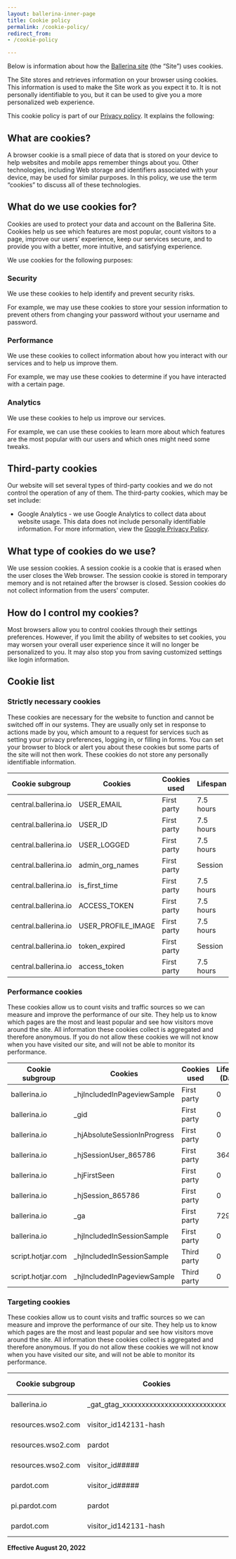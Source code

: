 ```yaml
---
layout: ballerina-inner-page
title: Cookie policy
permalink: /cookie-policy/
redirect_from:
- /cookie-policy

---
```


Below is information about how the <a target="_blank" href="https://ballerina.io/">Ballerina site</a> (the “Site”) uses cookies.

The Site stores and retrieves information on your browser using cookies. This information is used to make the Site work as you expect it to. It is not personally identifiable to you, but it can be used to give you a more personalized web experience.

This cookie policy is part of our [Privacy policy](/privacy-policy/). It explains the following:

## What are cookies?

A browser cookie is a small piece of data that is stored on your device to help websites and mobile apps remember things about you. Other technologies, including Web storage and identifiers associated with your device, may be used for similar purposes. In this policy, we use the term “cookies” to discuss all of these technologies.

## What do we use cookies for?

Cookies are used to protect your data and account on the Ballerina Site. Cookies help us see which features are most popular, count visitors to a page, improve our users’ experience, keep our services secure, and to provide you with a better, more intuitive, and satisfying experience.

We use cookies for the following purposes:

### Security

We use these cookies to help identify and prevent security risks.

For example, we may use these cookies to store your session information to prevent others from changing your password without your username and password.

### Performance

We use these cookies to collect information about how you interact with our services and to help us improve them.

For example, we may use these cookies to determine if you have interacted with a certain page.

### Analytics

We use these cookies to help us improve our services.

For example, we can use these cookies to learn more about which features are the most popular with our users and which ones might need some tweaks.

## Third-party cookies

Our website will set several types of third-party cookies and we do not control the operation of any of them. The third-party cookies, which may be set include:

- Google Analytics - we use Google Analytics to collect data about website usage. This data does not include personally identifiable information. For more information, view the <a target="_blank" href="https://policies.google.com/privacy">Google Privacy Policy</a>.

## What type of cookies do we use?

We use session cookies. A session cookie is a cookie that is erased when the user closes the Web browser. The session cookie is stored in temporary memory and is not retained after the browser is closed. Session cookies do not collect information from the users' computer.

## How do I control my cookies?

Most browsers allow you to control cookies through their settings preferences. However, if you limit the ability of websites to set cookies, you may worsen your overall user experience since it will no longer be personalized to you. It may also stop you from saving customized settings like login information.

## Cookie list

### Strictly necessary cookies

These cookies are necessary for the website to function and cannot be switched off in our systems. They are usually only set in response to actions made by you, which amount to a request for services such as setting your privacy preferences, logging in, or filling in forms. You can set your browser to block or alert you about these cookies but some parts of the site will not then work. These cookies do not store any personally identifiable information.

| Cookie subgroup      	| Cookies            	| Cookies used 	| Lifespan  	|
|----------------------	|--------------------	|--------------	|-----------	|
| central.ballerina.io 	| USER_EMAIL         	| First party  	| 7.5 hours 	|
| central.ballerina.io 	| USER_ID            	| First party  	| 7.5 hours 	|
| central.ballerina.io 	| USER_LOGGED        	| First party  	| 7.5 hours 	|
| central.ballerina.io 	| admin_org_names    	| First party  	| Session   	|
| central.ballerina.io 	| is_first_time      	| First party  	| 7.5 hours 	|
| central.ballerina.io 	| ACCESS_TOKEN       	| First party  	| 7.5 hours 	|
| central.ballerina.io 	| USER_PROFILE_IMAGE 	| First party  	| 7.5 hours 	|
| central.ballerina.io 	| token_expired      	| First party  	| Session   	|
| central.ballerina.io 	| access_token       	| First party  	| 7.5 hours 	|

### Performance cookies

These cookies allow us to count visits and traffic sources so we can measure and improve the performance of our site. They help us to know which pages are the most and least popular and see how visitors move around the site. All information these cookies collect is aggregated and therefore anonymous. If you do not allow these cookies we will not know when you have visited our site, and will not be able to monitor its performance.

| Cookie subgroup   	| Cookies                      	| Cookies used 	| Lifespan (Days) 	|
|-------------------	|------------------------------	|--------------	|-----------------	|
| ballerina.io      	| _hjIncludedInPageviewSample  	| First party  	| 0               	|
| ballerina.io      	| _gid                         	| First party  	| 0               	|
| ballerina.io      	| _hjAbsoluteSessionInProgress 	| First party  	| 0               	|
| ballerina.io      	| _hjSessionUser_865786        	| First party  	| 364             	|
| ballerina.io      	| _hjFirstSeen                 	| First party  	| 0               	|
| ballerina.io      	| _hjSession_865786            	| First party  	| 0               	|
| ballerina.io      	| _ga                          	| First party  	| 729             	|
| ballerina.io      	| _hjIncludedInSessionSample   	| First party  	| 0               	|
| script.hotjar.com 	| _hjIncludedInSessionSample   	| Third party  	| 0               	|
| script.hotjar.com 	| _hjIncludedInPageviewSample  	| Third party  	| 0               	|

### Targeting cookies

These cookies allow us to count visits and traffic sources so we can measure and improve the performance of our site. They help us to know which pages are the most and least popular and see how visitors move around the site. All information these cookies collect is aggregated and therefore anonymous. If you do not allow these cookies we will not know when you have visited our site, and will not be able to monitor its performance.

| Cookie subgroup    	| Cookies                               	| Cookies used 	| Lifespan (Days) 	|
|--------------------	|---------------------------------------	|--------------	|-----------------	|
| ballerina.io       	| _gat_gtag_xxxxxxxxxxxxxxxxxxxxxxxxxxx 	| First party  	| 0               	|
| resources.wso2.com 	| visitor_id142131-hash                 	| Third party  	| 3649            	|
| resources.wso2.com 	| pardot                                	| Third party  	| 0               	|
| resources.wso2.com 	| visitor_id#####                       	| Third party  	| 3649            	|
| pardot.com         	| visitor_id#####                       	| Third party  	| 3649            	|
| pi.pardot.com      	| pardot                                	| Third party  	| 0               	|
| pardot.com         	| visitor_id142131-hash                 	| Third party  	| 3649            	|

**Effective August 20, 2022**

